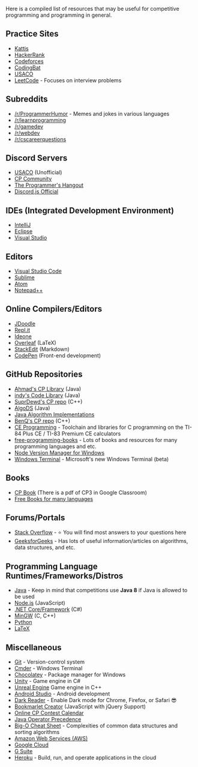 Here is a compiled list of resources that may be useful for competitive programming and programming in general.

## Practice Sites
- [Kattis](https://open.kattis.com)
- [HackerRank](https://www.hackerrank.com)
- [Codeforces](https://codeforces.com)
- [CodingBat](https://codingbat.com/java)
- [USACO](http://usaco.org/)
- [LeetCode](https://leetcode.com) - Focuses on interview problems

## Subreddits
- [/r/ProgrammerHumor](https://www.reddit.com/r/ProgrammerHumor/) - Memes and jokes in various languages
- [/r/learnprogramming](https://www.reddit.com/r/learnprogramming/)
- [/r/gamedev](https://www.reddit.com/r/gamedev/)
- [/r/webdev](https://www.reddit.com/r/webdev/)
- [/r/cscareerquestions](https://www.reddit.com/r/cscareerquestions/)

## Discord Servers
- [USACO](https://discord.gg/bessMBe) (Unofficial)
- [CP Community](https://discord.gg/N4yEjZN)
- [The Programmer's Hangout](https://discord.gg/programming)
- [Discord.js Official](https://discord.gg/bRCvFy9)

## IDEs (Integrated Development Environment) 
- [IntelliJ](https://www.jetbrains.com/idea/download/#section=windows)
- [Eclipse](https://www.eclipse.org/downloads/)
- [Visual Studio](https://visualstudio.microsoft.com/vs/)

## Editors
- [Visual Studio Code](https://code.visualstudio.com)
- [Sublime](https://www.sublimetext.com)
- [Atom](https://atom.io)
- [Notepad++](https://notepad-plus-plus.org)

## Online Compilers/Editors
- [JDoodle](https://www.jdoodle.com)
- [Repl.it](https://repl.it)
- [Ideone](https://ideone.com)
- [Overleaf](https://www.overleaf.com) (LaTeX)
- [StackEdit](https://stackedit.io/) (Markdown)
- [CodePen](https://codepen.io) (Front-end development)

## GitHub Repositories
- [Ahmad's CP Library](https://github.com/AhmadElsagheer/Competitive-programming-library) (Java)
- [indy's Code Library](https://github.com/indy256/codelibrary) (Java)
- [SuprDewd's CP repo](https://github.com/SuprDewd/CompetitiveProgramming) (C++)
- [AlgoDS](https://github.com/sherxon/AlgoDS) (Java)
- [Java Algorithm Implementations](https://github.com/phishman3579/java-algorithms-implementation)
- [BenQ's CP repo](https://github.com/bqi343/USACO) (C++)
- [CE Programming](https://github.com/CE-Programming/toolchain) - Toolchain and libraries for C programming on the TI-84 Plus CE / TI-83 Premium CE calculators
- [free-programming-books](https://ebookfoundation.github.io/free-programming-books/) - Lots of books and resources for many programming languages and etc.
- [Node Version Manager for Windows](https://github.com/coreybutler/nvm-windows)
- [Windows Terminal](https://github.com/microsoft/terminal/) - Microsoft's new Windows Terminal (beta)

## Books
- [CP Book](https://cpbook.net/#CP2content) (There is a pdf of CP3 in Google Classroom)
- [Free Books for many languages](https://ebookfoundation.github.io/free-programming-books/)

## Forums/Portals
- [Stack Overflow](https://stackoverflow.com) - ⭐ You will find most answers to your questions here
- [GeeksforGeeks](https://www.geeksforgeeks.org/) - Has lots of useful information/articles on algorithms, data structures, and etc.

## Programming Language Runtimes/Frameworks/Distros
- [Java](https://www.oracle.com/technetwork/java/javase/downloads/jdk12-downloads-5295953.html) - Keep in mind that competitions use **Java 8** if Java is allowed to be used
- [Node.js](https://nodejs.org/en/) (JavaScript)
- [.NET Core/Framework](https://dotnet.microsoft.com/download) (C#)
- [MinGW](https://nuwen.net/mingw.html#install) (C, C++)
- [Python](https://www.python.org/downloads/)
- [LaTeX](https://www.latex-project.org)

## Miscellaneous
- [Git](https://git-scm.com) - Version-control system
- [Cmder](https://cmder.net) - Windows Terminal
- [Chocolatey](https://chocolatey.org) - Package manager for Windows
- [Unity](https://unity.com) - Game engine in C#
- [Unreal Engine](https://www.unrealengine.com/en-US/) Game engine in C++
- [Android Studio](https://developer.android.com/studio/) - Android development
- [Dark Reader](https://darkreader.org) - Enable Dark mode for Chrome, Firefox, or Safari 😎
- [Bookmarlet Creator](https://mrcoles.com/bookmarklet/) (JavaScript with jQuery Support)
- [Online CP Contest Calendar](https://clist.by)
- [Java Operator Precedence](https://introcs.cs.princeton.edu/java/11precedence/)
- [Big-O Cheat Sheet](https://www.bigocheatsheet.com) - Complexities of common data structures and sorting algorithms
- [Amazon Web Services (AWS)](https://aws.amazon.com/)
- [Google Cloud](https://cloud.google.com)
- [G Suite](https://gsuite.google.com/)
- [Heroku](https://www.heroku.com/) - Build, run, and operate applications in the cloud